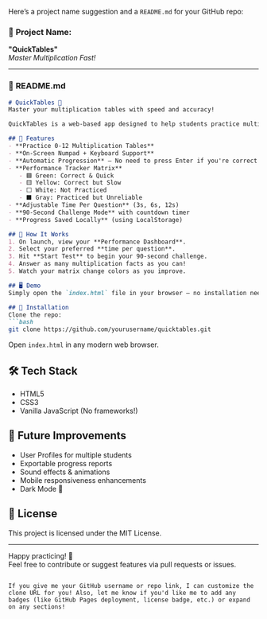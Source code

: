Here’s a project name suggestion and a `README.md` for your GitHub repo:

### 🚀 **Project Name:**  
**"QuickTables"**  
*Master Multiplication Fast!*

---

### 📄 **README.md**

```markdown
# QuickTables 🚀
Master your multiplication tables with speed and accuracy!

QuickTables is a web-based app designed to help students practice multiplication facts from 0 to 12. With a built-in performance tracker and timed challenges, learners can build both confidence and speed in their math skills.

## 🎯 Features
- **Practice 0-12 Multiplication Tables**  
- **On-Screen Numpad + Keyboard Support**  
- **Automatic Progression** — No need to press Enter if you're correct!  
- **Performance Tracker Matrix**  
   - 🟩 Green: Correct & Quick  
   - 🟨 Yellow: Correct but Slow  
   - ⬜ White: Not Practiced  
   - ⬛ Gray: Practiced but Unreliable  
- **Adjustable Time Per Question** (3s, 6s, 12s)  
- **90-Second Challenge Mode** with countdown timer  
- **Progress Saved Locally** (using LocalStorage)

## 🚦 How It Works
1. On launch, view your **Performance Dashboard**.
2. Select your preferred **time per question**.
3. Hit **Start Test** to begin your 90-second challenge.
4. Answer as many multiplication facts as you can!
5. Watch your matrix change colors as you improve.

## 🖥️ Demo
Simply open the `index.html` file in your browser — no installation needed!

## 📂 Installation
Clone the repo:
```bash
git clone https://github.com/yourusername/quicktables.git
```
Open `index.html` in any modern web browser.

## 🛠️ Tech Stack
- HTML5
- CSS3
- Vanilla JavaScript (No frameworks!)

## 🚧 Future Improvements
- User Profiles for multiple students
- Exportable progress reports
- Sound effects & animations
- Mobile responsiveness enhancements
- Dark Mode 🌙

## 📄 License
This project is licensed under the MIT License.

---

Happy practicing! 🎉  
Feel free to contribute or suggest features via pull requests or issues.
```

If you give me your GitHub username or repo link, I can customize the clone URL for you! Also, let me know if you'd like me to add any badges (like GitHub Pages deployment, license badge, etc.) or expand on any sections!
